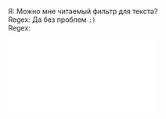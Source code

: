 Я: Можно мне читаемый фильтр для текста?
<br>Regex: Да без проблем `:)`
<br>Regex:

![Текст регулярки](./raw/regex_mem.txt)

